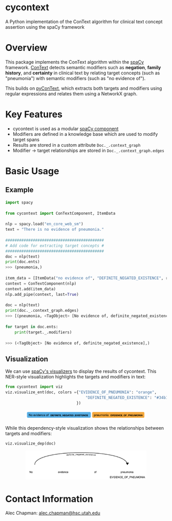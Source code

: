 # cycontext
A Python implementation of the ConText algorithm for clinical text concept assertion using the spaCy framework

# Overview
This package implements the ConText algorithm within the [spaCy](https://spacy.io) framework. 
[ConText](https://www.sciencedirect.com/science/article/pii/S1532046409000744) detects semantic modifiers such as **negation**, 
**family history**, and **certainty** in clinical text by
relating target concepts (such as "pneumonia") with semantic modifiers (such as "no evidence of"). 

This builds on [pyConText](https://github.com/chapmanbe/pyConTextNLP), which extracts both targets and modifiers using
regular expressions and relates them using a NetworkX graph.

# Key Features
- cycontext is used as a modular [spaCy component](https://spacy.io/usage/processing-pipelines)
- Modifiers are defined in a knowledge base which are used to modify target spans
- Results are stored in a custom attribute `Doc._.context_graph`
- Modifier -> target relationships are stored in `Doc._.context_graph.edges`

# Basic Usage

## Example
```python
import spacy

from cycontext import ConTextComponent, ItemData

nlp = spacy.load("en_core_web_sm")
text = "There is no evidence of pneumonia."

###########################################
# Add code for extracting target concepts #
###########################################
doc = nlp(text)
print(doc.ents)
>>> (pneumonia,)

item_data = [ItemData("no evidence of", "DEFINITE_NEGATED_EXISTENCE", rule="forward")]
context = ConTextComponent(nlp)
context.add(item_data)
nlp.add_pipe(context, last=True)

doc = nlp(text)
print(doc._.context_graph.edges)
>>> [(pneumonia, <TagObject> [No evidence of, definite_negated_existence])]

for target in doc.ents:
    print(target._.modifiers)

>>> (<TagObject> [No evidence of, definite_negated_existence],)
```

## Visualization
We can use [spaCy's visualizers](https://spacy.io/usage/visualizers) to display the results of cycontext.
This NER-style visualization highlights the targets and modifiers in text:

```python
from cycontext import viz
viz.visualize_ent(doc, colors ={"EVIDENCE_OF_PNEUMONIA": "orange",
                                   "DEFINITE_NEGATED_EXISTENCE": "#34b1eb",
                               })
``` 

<p align="center"><img width="75%" src="docs/ent_viz.png" /></p>

While this dependency-style visualization shows the relationships between targets and modifiers:
```python
viz.visualize_dep(doc)
``` 
<p align="center"><img width="75%" src="docs/dep_viz.png" /></p>


# Contact Information
Alec Chapman: alec.chapman@hsc.utah.edu
